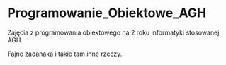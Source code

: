 # Programowanie_Obiektowe_AGH
Zajęcia z programowania obiektowego na 2 roku informatyki stosowanej AGH

Fajne zadanaka i takie tam inne rzeczy.

